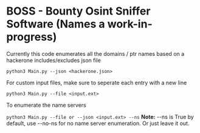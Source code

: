 # BOSS - Bounty Osint Sniffer Software (Names a work-in-progress)
Currently this code enumerates all the domains / ptr names based on a hackerone includes/excludes json file

```python3 Main.py --json <hackerone.json>```

For custom input files, make sure to seperate each entry with a new line

```python3 Main.py --file <input.ext>```

To enumerate the name servers

```python3 Main.py --file or --json <input.ext> --ns``` **Note:** --ns is True by default, use --no-ns for no name server enumeration. Or just leave it out.
